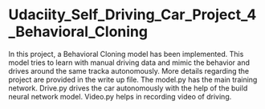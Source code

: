 # Udaciity_Self_Driving_Car_Project_4_Behavioral_Cloning
In this project, a Behavioral Cloning model has been implemented. This model tries to learn with manual driving data and mimic the behavior and drives around the same tracka autonomously. More details regarding the project are provided in the write up file.
The model.py has the main training network. Drive.py drives the car autonomously with the help of the build neural network model.
Video.py helps in recording video of driving.
